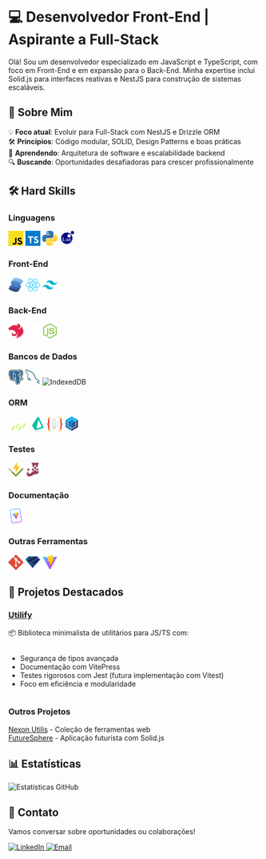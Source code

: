 # 💻 Desenvolvedor Front-End | Aspirante a Full-Stack

<div>
  <p>Olá! Sou um desenvolvedor especializado em JavaScript e TypeScript, com foco em Front-End e em expansão para o Back-End. Minha expertise inclui Solid.js para interfaces reativas e NestJS para construção de sistemas escaláveis.</p>
</div>

## 🚀 Sobre Mim

<div>
  <ul style="list-style-type: none; padding: 0;">
    <li>💡 <strong>Foco atual</strong>: Evoluir para Full-Stack com NestJS e Drizzle ORM</li>
    <li>🛠️ <strong>Princípios</strong>: Código modular, SOLID, Design Patterns e boas práticas</li>
    <li>🌱 <strong>Aprendendo</strong>: Arquitetura de software e escalabilidade backend</li>
    <li>🔍 <strong>Buscando</strong>: Oportunidades desafiadoras para crescer profissionalmente</li>
  </ul>
</div>

## 🛠️ Hard Skills

<div>
  <h3>Linguagens</h3>
  <img width="30" src="/icons/javascript.svg" alt="JavaScript" title="JavaScript">
  <img width="30" src="/icons/typescript.svg" alt="TypeScript" title="TypeScript">
  <img width="30" src="/icons/python.svg" alt="Python" title="Python">
  <img width="30" src="/icons/lua.svg" alt="Lua" title="Lua">

  <h3>Front-End</h3>
  <img width="30" src="/icons/solid.svg" alt="Solid.js" title="Solid.js">
  <img width="30" src="/icons/react.svg" alt="React" title="React">
  <img width="30" src="/icons/tailwindcss.svg" alt="Tailwind CSS" title="Tailwind CSS">

  <h3>Back-End</h3>
  <img width="30" src="/icons/nestjs.svg" alt="NestJS" title="NestJS">
  <img width="30" src="/icons/express.svg" alt="Express" title="Express">
  <img width="30" src="/icons/nodejs.svg" alt="Node.js" title="Node.js">

  <h3>Bancos de Dados</h3>
  <img width="30" src="/icons/postgresql.svg" alt="PostgreSQL" title="PostgreSQL">
  <img width="30" src="/icons/mysql.svg" alt="MySQL" title="MySQL">
  <img width="100" src="https://img.shields.io/badge/IndexedDB-ED8B00?style=for-the-badge&logo=html5&logoColor=white" alt="IndexedDB" title="IndexedDB">

  <h3>ORM</h3>
  <img width="40" src="/icons/drizzle.svg" alt="Drizzle" title="Drizzle">
  <img width="30" src="/icons/prisma.svg" alt="Prisma" title="Prisma">
  <img width="30" src="/icons/typeorm.svg" alt="TypeORM" title="TypeORM">
  <img width="30" src="/icons/sequelize.svg" alt="Sequelize" title="Sequelize">

  <h3>Testes</h3>
  <img width="30" src="/icons/vitest.svg" alt="Vitest" title="Vitest">
  <img width="30" src="/icons/jest.svg" alt="Jest" title="Jest">

  <h3>Documentação</h3>
  <img width="30" src="/icons/vitepress.svg" alt="VitePress" title="VitePress">

  <h3>Outras Ferramentas</h3>
  <img width="30" src="/icons/git.svg" alt="Git" title="Git">
  <img width="30" src="/icons/zod.svg" alt="Zod" title="Zod">
  <img width="30" src="/icons/vite.svg" alt="Vite" title="Vite">  
</div>

## 🌟 Projetos Destacados

<div>
  <h3><a href="https://github.com/pattuzzoj/utilify">Utilify</a></h3>
  <p>📦 Biblioteca minimalista de utilitários para JS/TS com:</p>
  <ul style="text-align: left; display: inline-block;">
    <li>Segurança de tipos avançada</li>
    <li>Documentação com VitePress</li>
    <li>Testes rigorosos com Jest (futura implementação com Vitest)</li>
    <li>Foco em eficiência e modularidade</li>
  </ul>

  <h3>Outros Projetos</h3>
  <p>
    <a href="https://nexonutilis.vercel.app/" target="_blank">Nexon Utilis</a> - Coleção de ferramentas web<br>
    <a href="https://futuresphere.vercel.app/" target="_blank">FutureSphere</a> - Aplicação futurista com Solid.js
  </p>
</div>

## 📊 Estatísticas

<div>
  <img src="https://github-readme-stats.vercel.app/api/top-langs/?username=pattuzzoj&layout=compact&langs_count=6&theme=dark" alt="Estatísticas GitHub">
</div>

## 📩 Contato

<div>
  <p>Vamos conversar sobre oportunidades ou colaborações!</p>
  <a href="https://www.linkedin.com/in/pattuzzoj" target="_blank">
    <img src="https://img.shields.io/badge/LinkedIn-0077B5?style=for-the-badge&logo=linkedin&logoColor=white" alt="LinkedIn">
  </a>
  <a href="mailto:pattuzzo@pm.me?subject=Contato%20GitHub" target="_blank">
    <img src="https://img.shields.io/badge/ProtonMail-8B89CC?style=for-the-badge&logo=protonmail&logoColor=white" alt="Email">
  </a>
</div>
